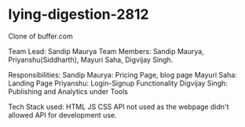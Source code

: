 # lying-digestion-2812

Clone of buffer.com

Team Lead: Sandip Maurya
Team Members: Sandip Maurya, Priyanshu(Siddharth), Mayuri Saha, Digvijay Singh.

Responsibilities:
Sandip Maurya: Pricing Page, blog page
Mayuri Saha: Landing Page
Priyanshu: Login-Signup Functionality
Digvijay Singh: Publishing and Analytics under Tools

Tech Stack used:
HTML
JS
CSS
API not used as the webpage didn't allowed API for development use.
